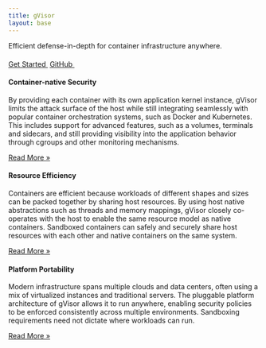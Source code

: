 ```yaml
---
title: gVisor
layout: base
---
```


<div class="jumbotron jumbotron-fluid">
  <div class="container text-center">
    <p>Efficient defense-in-depth for container infrastructure anywhere.</p>
    <p style="margin-top: 20px;">
      <a class="btn" href="/docs/">Get Started&nbsp;<i class="fas fa-arrow-alt-circle-right ml-2"></i></a>
      <a class="btn btn-inverse" href="https://github.com/google/gvisor">GitHub&nbsp;<i class="fab fa-github ml-2"></i></a>
    </p>
  </div>
</div>

<div class="container"> <!-- Full page container. -->

<!--
<div class="row">
  <div class="col-md-3"></div>
  <div class="col-md-6">
    <h3>gVisor is an open-source application kernel and container runtime for
    adding defense-in-depth or sandboxing workloads safely and easily. gVisor is
    a container-native technology, designed to improve container isolation
    without sacrificing the benefits of container efficiency and
    portability.</h3>
  </div>
  <div class="col-md-3"></div>
</div>
-->

<div class="row">

  <div class="col-md-4">
    <h4 id="seamless-security">Container-native Security</h4>
    <p>By providing each container with its own application kernel instance,
    gVisor limits the attack surface of the host while still integrating
    seamlessly with popular container orchestration systems, such as Docker and
    Kubernetes. This includes support for advanced features, such as a volumes,
    terminals and sidecars, and still providing visibility into the application
    behavior through cgroups and other monitoring mechanisms.
    </p>
    <a class="button" href="/docs/architecture_guide/security/">Read More &raquo;</a>
  </div>

  <div class="col-md-4">
    <h4 id="resource-efficiency">Resource Efficiency</h4>
    <p>Containers are efficient because workloads of different shapes and sizes
    can be packed together by sharing host resources. By using host native
    abstractions such as threads and memory mappings, gVisor closely co-operates
    with the host to enable the same resource model as native containers.
    Sandboxed containers can safely and securely share host resources with each
    other and native containers on the same system.
    </p>
    <a class="button" href="/docs/architecture_guide/resources/">Read More &raquo;</a>
  </div>

  <div class="col-md-4">
    <h4 id="platform-portability">Platform Portability</h4>
    <p>Modern infrastructure spans multiple clouds and data centers, often using
    a mix of virtualized instances and traditional servers. The pluggable
    platform architecture of gVisor allows it to run anywhere, enabling security
    policies to be enforced consistently across multiple environments.
    Sandboxing requirements need not dictate where workloads can run.
    </p>
    <a class="button" href="/docs/architecture_guide/platforms/">Read More &raquo;</a>
  </div>
</div>

</div> <!-- container -->
